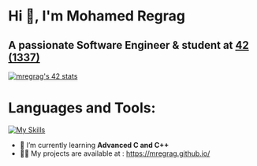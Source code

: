 # Hi 👋, I'm Mohamed Regrag 

## A passionate Software Engineer & student at [42 (1337)](https://1337.ma) 
<a href="https://github.com/oakoudad/badge42"><img src="https://badge.mediaplus.ma/black/mregrag" alt="mregrag's 42 stats" /></a>
# Languages and Tools:
[![My Skills](https://skillicons.dev/icons?i=c,cpp,python,git,vim,neovim,linux,bash)](https://skillicons.dev)

- 🌱 I’m currently learning **Advanced C and C++**
- 👨‍💻 My projects are available at : https://mregrag.github.io/
